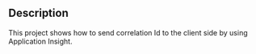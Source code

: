 ## Description

This project shows how to send correlation Id to the client side by using Application Insight.